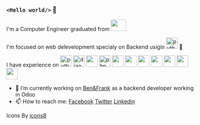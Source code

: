 ### `<Hello world/>` 👋 

I'm a Computer Engineer graduated from <img src="https://upload.wikimedia.org/wikipedia/commons/thumb/f/f8/Logo_Instituto_Polit%C3%A9cnico_Nacional.png/1200px-Logo_Instituto_Polit%C3%A9cnico_Nacional.png" width="40" height="30"/>

I'm focused on web delevelopment specialy on Backend usigin <img src="https://img.icons8.com/color/48/000000/python.png" alt="python" width="30" height="30"/> :snake:

I have experience on <img src="https://img.icons8.com/color/48/000000/python.png" alt="python" width="30" height="30"/> <img src="https://img.icons8.com/color/48/000000/django.png" alt="django" width="30" height="30"/> <img src="https://banner2.cleanpng.com/20180809/hvf/kisspng-flask-by-example-web-framework-python-bottle-sebastian-estenssoro-5b6c0aa33b3b57.9170119715338072672426.jpg" width="30" height="30"/> <img src="https://img.icons8.com/offices/30/000000/php-logo.png" alt="php" width="30" height="30"/> <img src="https://e7.pngegg.com/pngimages/719/649/png-clipart-laravel-software-framework-php-web-framework-model-view-controller-framework-angle-text-thumbnail.png" width="30" height="30"/> <img src="https://img.icons8.com/color/48/000000/postgreesql.png" width="30" height="30"/> <img src="https://img.icons8.com/ios/50/000000/mysql-logo.png" width="30" height="30"/> <img src="https://img.icons8.com/color/48/000000/javascript.png" width="30" height="30"/> <img src="https://img.icons8.com/color/48/000000/html-5.png" width="30" height="30"/> <img src="https://img.icons8.com/color/48/000000/css3.png" width="30" height="30"/> <img src="https://img.icons8.com/color/48/000000/react-native.png" width="30" height="30"/> 


- 🔭 I’m currently working on [Ben&Frank](benandfrank.com) as a backend developer working in Odoo
- 📫 How to reach me: [Facebook](https://www.facebook.com/leonardo.alonsososa1/) [Twitter](https://twitter.com/LeoADev) [Linkedin](https://www.linkedin.com/in/leonardo-alonso-baa8b0109/)

Icons By <a href=" icons8.com">icons8</a>
